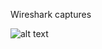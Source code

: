 Wireshark captures



![alt text](https://github.com/kbeeperez/ft-documentation/pcap/wireshark.jpg?raw=true)
